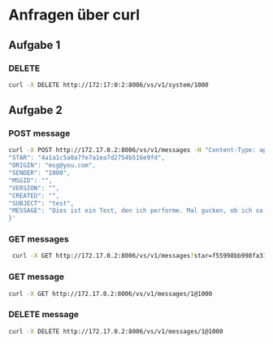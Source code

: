 ﻿# Anfragen über curl

## Aufgabe 1
### DELETE
```bash
curl -X DELETE http://172:17:0:2:8006/vs/v1/system/1000
```

## Aufgabe 2
### POST message
```bash
curl -X POST http://172.17.0.2:8006/vs/v1/messages -H "Content-Type: application/json" -d '{
"STAR": "4a1a1c5a0a7fe7a1ea7d2754b516e9fd",
"ORIGIN": "msg@you.com",
"SENDER": "1000",
"MSGID": "",
"VERSION": "",
"CREATED": "",
"SUBJECT": "test",
"MESSAGE": "Dies ist ein Test, den ich performe. Mal gucken, ob ich so eine lange Nachricht schreiben darf."
}'
```

### GET messages
```bash
 curl -X GET http://172.17.0.2:8006/vs/v1/messages?star=f55998bb998fa316ee82a6dc3245bd42&scope=all&view=id
```

### GET message
```bash
curl -X GET http://172.17.0.2:8006/vs/v1/messages/1@1000
```

### DELETE message
```bash
curl -X DELETE http://172.17.0.2:8006/vs/v1/messages/1@1000
```